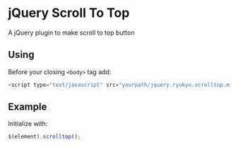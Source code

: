 # jQuery Scroll To Top
A jQuery plugin to make scroll to top button
## Using
Before your closing ```<body>``` tag add:<br>
```JavaScript
<script type="text/javascript" src="yourpath/jquery.ryukyu.scrolltop.min.js"></script>
```
## Example
Initialize with:
```JavaScript
$(element).scrolltop();
```
